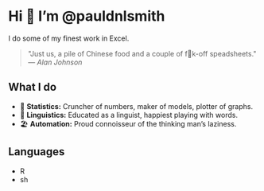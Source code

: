 # Hi 👋 I’m @pauldnlsmith

I do some of my finest work in Excel.

> "Just us, a pile of Chinese food and a couple of f🙉k-off speadsheets."  
> — <cite>Alan Johnson</cite>

## What I do

- 🧮 **Statistics:** Cruncher of numbers, maker of models, plotter of graphs.  
- 💬 **Linguistics:** Educated as a linguist, happiest playing with words.  
- 🏖️ **Automation:** Proud connoisseur of the thinking man’s laziness.

## Languages

- R
- sh
